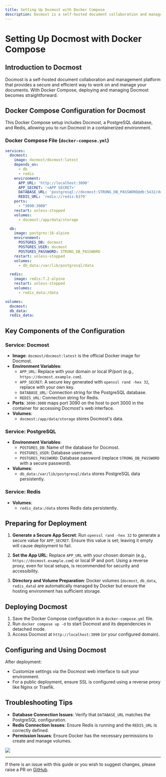 ```yaml
---
title: Setting Up Docmost with Docker Compose
description: Docmost is a self-hosted document collaboration and management platform. This guide will help you set up Docmost using Docker Compose for a seamless and secure deployment.
---
```


# Setting Up Docmost with Docker Compose

## Introduction to Docmost

Docmost is a self-hosted document collaboration and management platform that provides a secure and efficient way to work on and manage your documents. With Docker Compose, deploying and managing Docmost becomes straightforward.

## Docker Compose Configuration for Docmost

This Docker Compose setup includes Docmost, a PostgreSQL database, and Redis, allowing you to run Docmost in a containerized environment.

### Docker Compose File (`docker-compose.yml`)

```yaml
services:
  docmost:
    image: docmost/docmost:latest
    depends_on:
      - db
      - redis
    environment:
      APP_URL: 'http://localhost:3090'
      APP_SECRET: '<APP SECRET>'
      DATABASE_URL: 'postgresql://docmost:STRONG_DB_PASSWORD@db:5432/docmost?schema=public'
      REDIS_URL: 'redis://redis:6379'
    ports:
      - "3090:3000"
    restart: unless-stopped
    volumes:
      - docmost:/app/data/storage

  db:
    image: postgres:16-alpine
    environment:
      POSTGRES_DB: docmost
      POSTGRES_USER: docmost
      POSTGRES_PASSWORD: STRONG_DB_PASSWORD
    restart: unless-stopped
    volumes:
      - db_data:/var/lib/postgresql/data

  redis:
    image: redis:7.2-alpine
    restart: unless-stopped
    volumes:
      - redis_data:/data

volumes:
  docmost:
  db_data:
  redis_data:
```

## Key Components of the Configuration

### Service: Docmost
- **Image**: `docmost/docmost:latest` is the official Docker image for Docmost.
- **Environment Variables**:
  - `APP_URL`: Replace with your domain or local IP/port (e.g., `https://docmost.example.com`).
  - `APP_SECRET`: A secure key generated with `openssl rand -hex 32`, replace with your own key.
  - `DATABASE_URL`: Connection string for the PostgreSQL database.
  - `REDIS_URL`: Connection string for Redis.
- **Ports**: `3090:3000` maps port 3090 on the host to port 3000 in the container for accessing Docmost's web interface.
- **Volumes**: 
  - `docmost:/app/data/storage` stores Docmost's data.

### Service: PostgreSQL
- **Environment Variables**:
  - `POSTGRES_DB`: Name of the database for Docmost.
  - `POSTGRES_USER`: Database username.
  - `POSTGRES_PASSWORD`: Database password (replace `STRONG_DB_PASSWORD` with a secure password).
- **Volumes**:
  - `db_data:/var/lib/postgresql/data` stores PostgreSQL data persistently.

### Service: Redis
- **Volumes**:
  - `redis_data:/data` stores Redis data persistently.

## Preparing for Deployment

1. **Generate a Secure App Secret**: Run `openssl rand -hex 32` to generate a secure value for `APP_SECRET`. Ensure this value is set; leaving it empty will cause deployment to fail.
   
2. **Set the App URL**: Replace `APP_URL` with your chosen domain (e.g., `https://docmost.example.com`) or local IP and port. Using a reverse proxy, even for local setups, is recommended for security and accessibility.

3. **Directory and Volume Preparation**: Docker volumes (`docmost`, `db_data`, `redis_data`) are automatically managed by Docker but ensure the hosting environment has sufficient storage.

## Deploying Docmost

1. Save the Docker Compose configuration in a `docker-compose.yml` file.
2. Run `docker compose up -d` to start Docmost and its dependencies in detached mode.
3. Access Docmost at `http://localhost:3090` (or your configured domain).

## Configuring and Using Docmost

After deployment:
- Customize settings via the Docmost web interface to suit your environment.
- For a public deployment, ensure SSL is configured using a reverse proxy like Nginx or Traefik.

## Troubleshooting Tips

- **Database Connection Issues**: Verify that `DATABASE_URL` matches the PostgreSQL configuration.
- **Redis Connection Issues**: Ensure Redis is running and the `REDIS_URL` is correctly defined.
- **Permission Issues**: Ensure Docker has the necessary permissions to create and manage volumes.

<a href="https://www.buymeacoffee.com/techdox"><img src="https://img.buymeacoffee.com/button-api/?text=Buy me a cup of tea&emoji=🍵&slug=techdox&button_colour=FFDD00&font_colour=000000&font_family=Cookie&outline_colour=000000&coffee_colour=ffffff" /></a>

---

If there is an issue with this guide or you wish to suggest changes, please raise a PR on [GitHub](https://github.com/Techdox/techdox-docs).
